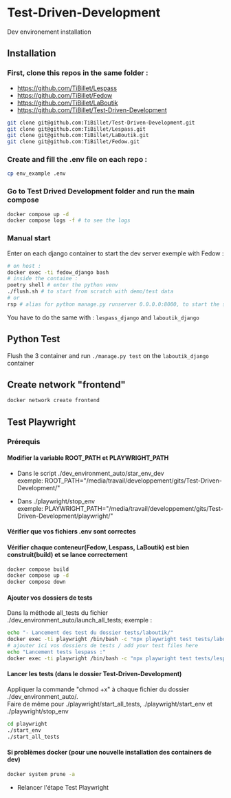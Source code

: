 # Test-Driven-Development

Dev environement installation

## Installation

### First, clone this repos in the same folder :

- https://github.com/TiBillet/Lespass
- https://github.com/TiBillet/Fedow
- https://github.com/TiBillet/LaBoutik
- https://github.com/TiBillet/Test-Driven-Development

```bash
git clone git@github.com:TiBillet/Test-Driven-Development.git
git clone git@github.com:TiBillet/Lespass.git
git clone git@github.com:TiBillet/LaBoutik.git
git clone git@github.com:TiBillet/Fedow.git
```
### Create and fill the .env file on each repo :

```bash
cp env_example .env
```
### Go to Test Drived Development folder and run the main compose

```bash
docker compose up -d
docker compose logs -f # to see the logs
```

### Manual start

Enter on each django container to start the dev server
exemple with Fedow :

```bash
# on host :
docker exec -ti fedow_django bash
# inside the containe :
poetry shell # enter the python venv
./flush.sh # to start from scratch with demo/test data
# or
rsp # alias for python manage.py runserver 0.0.0.0:8000, to start the server if you don't want to flush
```

You have to do the same with : `lespass_django` and `laboutik_django`

## Python Test
Flush the 3 container and run `./manage.py test` on the `laboutik_django` container

## Create network "frontend"
```bash
docker network create frontend
```

## Test Playwright

### Prérequis

#### Modifier la variable ROOT_PATH et PLAYWRIGHT_PATH
- Dans le script ./dev_environment_auto/star_env_dev   
exemple: ROOT_PATH="/media/travail/developpement/gits/Test-Driven-Development/"

- Dans ./playwright/stop_env   
exemple: PLAYWRIGHT_PATH="/media/travail/developpement/gits/Test-Driven-Development/playwright/"

#### Vérifier que vos fichiers .env sont correctes

#### Vérifier chaque conteneur(Fedow, Lespass, LaBoutik) est bien construit(build) et se lance correctement
```bash
docker compose build
docker compose up -d
docker compose down
```

#### Ajouter vos dossiers de tests
Dans la méthode all_tests du fichier ./dev_environment_auto/launch_all_tests; exemple :
```bash
echo "- Lancement des test du dossier tests/laboutik/" 
docker exec -ti playwright /bin/bash -c "npx playwright test tests/laboutik/"
# ajouter ici vos dossiers de tests / add your test files here
echo "Lancement tests lespass :"
docker exec -ti playwright /bin/bash -c "npx playwright test tests/lespass/"
```

#### Lancer les tests (dans le dossier Test-Driven-Development)
Appliquer la commande "chmod +x" à chaque fichier du dossier ./dev_environment_auto/.  
Faire de même pour ./playwright/start_all_tests, ./playwright/start_env et ./playwright/stop_env 
```bash
cd playwright
./start_env
./start_all_tests
```

#### Si problèmes docker (pour une nouvelle installation des containers de dev)
```bash
docker system prune -a
```
- Relancer l'étape Test Playwright
